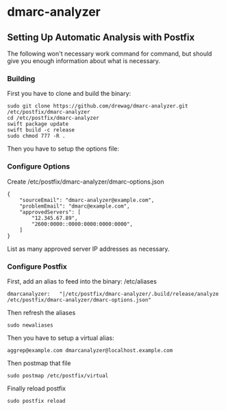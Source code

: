 # dmarc-analyzer

## Setting Up Automatic Analysis with Postfix

The following won't necessary work command for command, but should give you enough information about what is necessary.

### Building
First you have to clone and build the binary:

    sudo git clone https://github.com/drewag/dmarc-analyzer.git /etc/postfix/dmarc-analyzer
    cd /etc/postfix/dmarc-analyzer
    swift package update
    swift build -c release
    sudo chmod 777 -R .
    
Then you have to setup the options file:

### Configure Options
Create /etc/postfix/dmarc-analyzer/dmarc-options.json
    
    {
        "sourceEmail": "dmarc-analyzer@example.com",
        "problemEmail": "dmarc@example.com",
        "approvedServers": [
            "12.345.67.89",
            "2600:0000::0000:0000:0000:0000",
        ]
    }
    
List as many approved server IP addresses as necessary.

### Configure Postfix

First, add an alias to feed into the binary: /etc/aliases

    dmarcanalyzer:   "|/etc/postfix/dmarc-analyzer/.build/release/analyze /etc/postfix/dmarc-analyzer/dmarc-options.json"
    
Then refresh the aliases

    sudo newaliases

Then you have to setup a virtual alias:

    aggrep@example.com dmarcanalyzer@localhost.example.com
    
Then postmap that file

    sudo postmap /etc/postfix/virtual
    
Finally reload postfix

    sudo postfix reload
